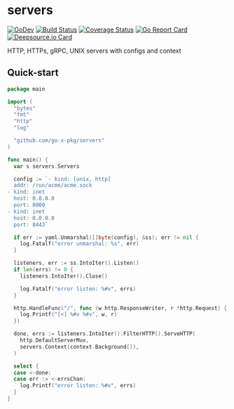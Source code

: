 # servers

[![GoDev][godev-image]][godev-url]
[![Build Status][build-image]][build-url]
[![Coverage Status][coverage-image]][coverage-url]
[![Go Report Card][goreport-image]][goreport-url]
[![Deepsource.io Card][deepsource-io-image]][deepsource-io-url]

HTTP, HTTPs, gRPC, UNIX servers with configs and context

## Quick-start

```go
package main

import (
  "bytes"
  "fmt"
  "http"
  "log"

  "github.com/go-x-pkg/servers"
)

func main() {
  var s servers.Servers

  config := `- kind: [unix, http]
  addr: /run/acme/acme.sock
- kind: inet
  host: 0.0.0.0
  port: 8000
- kind: inet
  host: 0.0.0.0
  port: 8443`

  if err := yaml.Unmarshal([]byte(config), &ss); err != nil {
    log.Fatalf("error unmarshal: %s", err)
  }

  listeners, err := ss.IntoIter().Listen()
  if len(errs) != 0 {
    listeners.IntoIter().Close()

    log.Fatalf("error listen: %#v", errs)
  }

  http.HandleFunc("/", func (w http.ResponseWriter, r *http.Request) {
    log.Printf("[<] %#v %#v", w, r)
  })

  done, errs := listeners.IntoIter().FilterHTTP().ServeHTTP(
    http.DefaultServerMux,
    servers.Context(context.Background()),
  )

  select {
  case <-done:
  case err := <-errsChan:
    log.Printf("error listen: %#v", errs)
  }
}
```

[godev-image]: https://img.shields.io/badge/go.dev-reference-5272B4?logo=go&logoColor=white
[godev-url]: https://pkg.go.dev/github.com/go-x-pkg/servers

[build-image]: https://travis-ci.com/go-x-pkg/servers.svg?branch=master
[build-url]: https://travis-ci.com/go-x-pkg/servers

[coverage-image]: https://coveralls.io/repos/github/go-x-pkg/servers/badge.svg?branch=master
[coverage-url]: https://coveralls.io/github/go-x-pkg/servers?branch=master

[goreport-image]: https://goreportcard.com/badge/github.com/go-x-pkg/servers
[goreport-url]: https://goreportcard.com/report/github.com/go-x-pkg/servers

[deepsource-io-image]: https://static.deepsource.io/deepsource-badge-light-mini.svg
[deepsource-io-url]: https://deepsource.io/gh/go-x-pkg/servers/?ref=repository-badge
